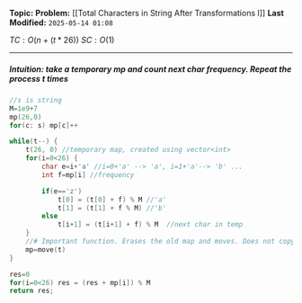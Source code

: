 **Topic:** 
**Problem:**  [[Total Characters in String After Transformations I]]
**Last Modified:**  `2025-05-14 01:08`

 $TC: O(n + (t*26))$
 $SC: O(1)$

---
##### **Intuition**: take a temporary **mp** and count next char **frequency**. Repeat the process **t** times

 
```cpp
//s is string
M=1e9+7
mp(26,0) 
for(c: s) mp[c]++

while(t--) {
	t(26, 0) //temporary map, created using vector<int>
	for(i=0<26) {
		char e=i+'a' //i=0+'a' --> 'a', i=1+'a'--> 'b' ... 
		int f=mp[i] //frequency

		if(e=='z') 
			t[0] = (t[0] + f) % M //'a'
			t[1] = (t[1] + f % M) //'b'
		else 
			t[i+1] = (t[i+1] + f) % M  //next char in temp
	}
	//# Important function. Erases the old map and moves. Does not copy
	mp=move(t)
}

res=0
for(i=0<26) res = (res + mp[i]) % M
return res;

```

